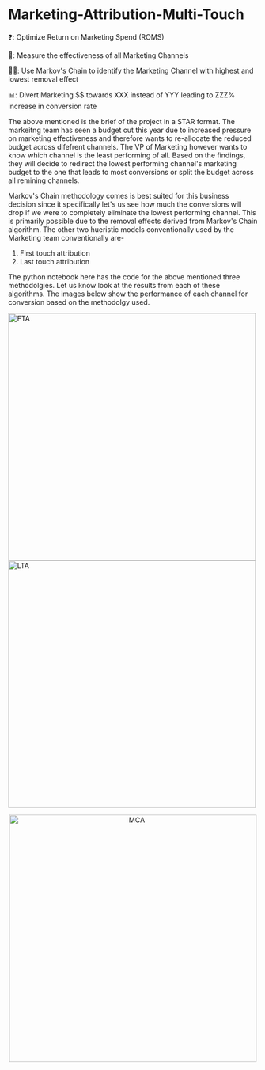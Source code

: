 # Marketing-Attribution-Multi-Touch

❓: Optimize Return on Marketing Spend (ROMS)

📝: Measure the effectiveness of all Marketing Channels

👩‍💻: Use Markov's Chain to identify the Marketing Channel with highest and lowest removal effect

📊: Divert Marketing $$ towards XXX instead of YYY leading to ZZZ% increase in conversion rate

The above mentioned is the brief of the project in a STAR format. The markeitng team has seen a budget cut this year due to increased pressure on marketing effectiveness and therefore wants to re-allocate the reduced budget across difefrent channels. The VP of Marketing however wants to know which channel is the least performing of all. Based on the findings, they will decide to redirect the lowest performing channel's marketing budget to the one that leads to most conversions or split the budget across all remining channels. 

Markov's Chain methodology comes is best suited for this business decision since it specifically let's us see how much the conversions will drop if we were to completely eliminate the lowest performing channel. This is primarily possible due to the removal effects derived from Markov's Chain algorithm. The other two hueristic models conventionally used by the Marketing team conventionally are-
1. First touch attribution
2. Last touch attribution

The python  notebook here has the code for the above mentioned three methodolgies. Let us know look at the results from each of these algorithms. The images below show the performance of each channel for conversion based on the methodolgy used. 




<img width="500" alt="FTA" src="https://github.com/user-attachments/assets/c7c9d915-d3ad-4a62-8c18-a7ac3be4c7d0" />
<img width="500" alt="LTA" src="https://github.com/user-attachments/assets/d78da067-619e-4e87-9607-e7f98c2764d6" />
<p align="center" width="500%">
    <img width="500" alt="MCA" src="https://github.com/user-attachments/assets/092c2fac-4d35-4689-b3db-26ba299ff294" />
</p>


